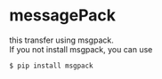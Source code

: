 # messagePack
 
 this transfer using msgpack.  
 If you not install msgpack, you can use  
```
$ pip install msgpack
```
